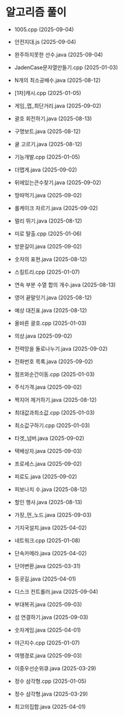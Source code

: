 # 알고리즘 풀이




- 1005.cpp (2025-09-04)




- 안전지대.js (2025-09-04)


- 완주하지못한 선수.java (2025-09-04)


- JadenCase문자열만들기.cpp (2025-01-03)
- N개의 최소공배수.java (2025-08-12)
- [1차]캐시.cpp (2025-01-05)
- 게임_맵_최단거리.java (2025-09-02)
- 괄호 회전하기.java (2025-08-13)
- 구명보트.java (2025-08-12)
- 귤 고르기.java (2025-08-12)
- 기능개발.cpp (2025-01-05)
- 더맵게.java (2025-09-02)
- 뒤에있는큰수찾기.java (2025-09-02)
- 땅따먹기.java (2025-09-02)
- 롤케이크 자르기.java (2025-09-02)
- 멀리 뛰기.java (2025-08-12)
- 미로 탈출.cpp (2025-01-06)
- 방문길이.java (2025-09-02)
- 숫자의 표현.java (2025-08-12)
- 스킬트리.cpp (2025-01-07)
- 연속 부분 수열 합의 개수.java (2025-08-13)
- 영어 끝말잇기.java (2025-08-12)
- 예상 대진표.java (2025-08-12)
- 올바른 괄호.cpp (2025-01-03)
- 의상.java (2025-09-02)
- 전력망을 둘로나누기.java (2025-09-02)
- 전화번호 목록.java (2025-09-02)
- 점프와순간이동.cpp (2025-01-03)
- 주식가격.java (2025-09-02)
- 짝지어 제거하기.java (2025-08-12)
- 최대값과최소값.cpp (2025-01-03)
- 최소값구하기.cpp (2025-01-03)
- 타겟_넘버.java (2025-09-02)
- 택배상자.java (2025-09-03)
- 프로세스.java (2025-09-02)
- 피로도.java (2025-09-02)
- 피보나치 수.java (2025-08-12)
- 할인 행사.java (2025-08-13)


- 가장_먼_노드.java (2025-09-03)
- 기지국설치.java (2025-04-02)
- 네트워크.cpp (2025-01-08)
- 단속카메라.java (2025-04-02)
- 단어변환.java (2025-03-31)
- 등굣길.java (2025-04-01)
- 디스크 컨트롤러.java (2025-09-04)
- 부대복귀.java (2025-09-03)
- 섬 연결하기.java (2025-09-03)
- 숫자게임.java (2025-04-01)
- 야근지수.cpp (2025-01-07)
- 여행경로.java (2025-09-03)
- 이중우선순위큐.java (2025-03-29)
- 정수 삼각형.cpp (2025-01-05)
- 정수 삼각형.java (2025-03-29)
- 최고의집합.java (2025-04-01)

